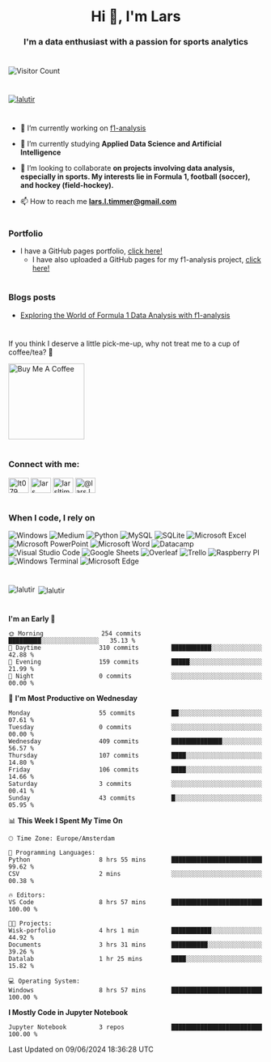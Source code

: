 <h1 align="center">Hi 👋, I'm Lars</h1>
<h3 align="center">I'm a data enthusiast with a passion for sports analytics</h3>

#

![Visitor Count](https://profile-counter.glitch.me/lalutir/count.svg)

#

<p align="left"> <a href="https://github.com/ryo-ma/github-profile-trophy"><img src="https://github-profile-trophy.vercel.app/?username=lalutir" alt="lalutir" /></a> </p>

#

- 🔭 I’m currently working on [f1-analysis](github.com/lalutir/f1-analysis)

- 🌱 I’m currently studying **Applied Data Science and Artificial Intelligence**

- 👯 I’m looking to collaborate **on projects involving data analysis, especially in sports. My interests lie in Formula 1, football (soccer), and hockey (field-hockey).**

- 📫 How to reach me **lars.l.timmer@gmail.com**

#

### Portfolio
- I have a GitHub pages portfolio, [click here!](https://lalutir.github.io/)
  - I have also uploaded a GitHub pages for my f1-analysis project, [click here!](https://lalutir.github.io/f1-analysis)

#

### Blogs posts
<!-- BLOG-POST-LIST:START -->
- [Exploring the World of Formula 1 Data Analysis with f1-analysis](https://medium.com/@lars.l.timmer/exploring-the-world-of-formula-1-data-analysis-with-f1-analysis-b4020dec8d72?source=rss-5f654543d964------2)
<!-- BLOG-POST-LIST:END -->

#

<p>If you think I deserve a little pick-me-up, why not treat me to a cup of coffee/tea? 🥺</p>
<a href="https://www.buymeacoffee.com/lalutir" target="_blank"><img src="https://cdn.buymeacoffee.com/buttons/v2/default-red.png" alt="Buy Me A Coffee" width="150" ></a>

#

<h3 align="left">Connect with me:</h3>
<p align="left">
<a href="https://twitter.com/lt079" target="blank"><img align="center" src="https://raw.githubusercontent.com/rahuldkjain/github-profile-readme-generator/master/src/images/icons/Social/twitter.svg" alt="lt079" height="30" width="40" /></a>
<a href="https://linkedin.com/in/lars_timmer" target="blank"><img align="center" src="https://raw.githubusercontent.com/rahuldkjain/github-profile-readme-generator/master/src/images/icons/Social/linked-in-alt.svg" alt="lars timmer" height="30" width="40" /></a>
<a href="https://instagram.com/larsltimmer" target="blank"><img align="center" src="https://raw.githubusercontent.com/rahuldkjain/github-profile-readme-generator/master/src/images/icons/Social/instagram.svg" alt="larsltimmer" height="30" width="40" /></a>
<a href="https://medium.com/@lars.l.timmer" target="blank"><img align="center" src="https://raw.githubusercontent.com/rahuldkjain/github-profile-readme-generator/master/src/images/icons/Social/medium.svg" alt="@lars.l.timmer" height="30" width="40" /></a>
</p>

#

<h3 align="left">When I code, I rely on</h3>
<p>
  <img alt="Windows" src="https://img.shields.io/badge/Windows-0078D6?style=for-the-badge&logo=windows&logoColor=white" />
  <img alt="Medium" src="https://img.shields.io/badge/Medium-12100E?style=for-the-badge&logo=medium&logoColor=white" />
  <img alt="Python" src="https://img.shields.io/badge/Python-14354C?style=for-the-badge&logo=python&logoColor=white" />
  <img alt="MySQL" src="https://img.shields.io/badge/MySQL-00000F?style=for-the-badge&logo=mysql&logoColor=white" />
  <img alt="SQLite" src="https://img.shields.io/badge/SQLite-07405E?style=for-the-badge&logo=sqlite&logoColor=white" />
  <img alt="Microsoft Excel" src="https://img.shields.io/badge/Microsoft_Excel-217346?style=for-the-badge&logo=microsoft-excel&logoColor=white" />
  <img alt="Microsoft PowerPoint" src="https://img.shields.io/badge/Microsoft_PowerPoint-B7472A?style=for-the-badge&logo=microsoft-powerpoint&logoColor=white" />
  <img alt="Microsoft Word" src="https://img.shields.io/badge/Microsoft_Word-2B579A?style=for-the-badge&logo=microsoft-word&logoColor=white" />
  <img alt="Datacamp" src="https://img.shields.io/badge/Datacamp-05192D?style=for-the-badge&logo=datacamp&logoColor=65FF8F" />
  <img alt="Visual Studio Code" src="https://img.shields.io/badge/Visual_Studio_Code-0078D4?style=for-the-badge&logo=visual%20studio%20code&logoColor=white" />
  <img alt="Google Sheets" src="https://img.shields.io/badge/Google%20Sheets-34A853?style=for-the-badge&logo=google-sheets&logoColor=white" />
  <img alt="Overleaf" src="https://img.shields.io/badge/Overleaf-47A141?style=for-the-badge&logo=Overleaf&logoColor=white" />
  <img alt="Trello" src="https://img.shields.io/badge/Trello-0052CC?style=for-the-badge&logo=trello&logoColor=white" />
  <img alt="Raspberry PI" src="https://img.shields.io/badge/Raspberry%20Pi-A22846?style=for-the-badge&logo=Raspberry%20Pi&logoColor=white" />
  <img alt="Windows Terminal" src="https://img.shields.io/badge/windows%20terminal-4D4D4D?style=for-the-badge&logo=windows%20terminal&logoColor=white" />
  <img alt="Microsoft Edge" src="https://img.shields.io/badge/Microsoft_Edge-0078D7?style=for-the-badge&logo=Microsoft-edge&logoColor=white" />
</p>

#

<p><img align="left" src="https://github-readme-stats.vercel.app/api/top-langs?username=lalutir&show_icons=true&locale=en&theme=transparent" alt="lalutir" /></p>

<p>&nbsp;<img align="center" src="https://github-readme-stats.vercel.app/api?username=lalutir&show_icons=true&locale=en&theme=transparent" alt="lalutir" /></p>

#

<!--START_SECTION:waka-->
**I'm an Early 🐤** 

```text
🌞 Morning                254 commits         █████████░░░░░░░░░░░░░░░░   35.13 % 
🌆 Daytime                310 commits         ███████████░░░░░░░░░░░░░░   42.88 % 
🌃 Evening                159 commits         █████░░░░░░░░░░░░░░░░░░░░   21.99 % 
🌙 Night                  0 commits           ░░░░░░░░░░░░░░░░░░░░░░░░░   00.00 % 
```
📅 **I'm Most Productive on Wednesday** 

```text
Monday                   55 commits          ██░░░░░░░░░░░░░░░░░░░░░░░   07.61 % 
Tuesday                  0 commits           ░░░░░░░░░░░░░░░░░░░░░░░░░   00.00 % 
Wednesday                409 commits         ██████████████░░░░░░░░░░░   56.57 % 
Thursday                 107 commits         ████░░░░░░░░░░░░░░░░░░░░░   14.80 % 
Friday                   106 commits         ████░░░░░░░░░░░░░░░░░░░░░   14.66 % 
Saturday                 3 commits           ░░░░░░░░░░░░░░░░░░░░░░░░░   00.41 % 
Sunday                   43 commits          █░░░░░░░░░░░░░░░░░░░░░░░░   05.95 % 
```


📊 **This Week I Spent My Time On** 

```text
🕑︎ Time Zone: Europe/Amsterdam

💬 Programming Languages: 
Python                   8 hrs 55 mins       █████████████████████████   99.62 % 
CSV                      2 mins              ░░░░░░░░░░░░░░░░░░░░░░░░░   00.38 % 

🔥 Editors: 
VS Code                  8 hrs 57 mins       █████████████████████████   100.00 % 

🐱‍💻 Projects: 
Wisk-porfolio            4 hrs 1 min         ███████████░░░░░░░░░░░░░░   44.92 % 
Documents                3 hrs 31 mins       ██████████░░░░░░░░░░░░░░░   39.26 % 
Datalab                  1 hr 25 mins        ████░░░░░░░░░░░░░░░░░░░░░   15.82 % 

💻 Operating System: 
Windows                  8 hrs 57 mins       █████████████████████████   100.00 % 
```

**I Mostly Code in Jupyter Notebook** 

```text
Jupyter Notebook         3 repos             █████████████████████████   100.00 % 
```




 Last Updated on 09/06/2024 18:36:28 UTC
<!--END_SECTION:waka-->

